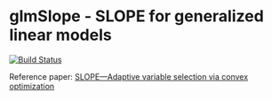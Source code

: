 # glmSlope - SLOPE for generalized linear models

[![Build Status](https://travis-ci.com/dkucharc/glmSlope.svg?branch=master)](https://travis-ci.com/dkucharc/glmSlope)

Reference paper: [SLOPE—Adaptive variable selection via convex optimization](https://projecteuclid.org/download/pdfview_1/euclid.aoas/1446488733)